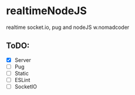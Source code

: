 # realtimeNodeJS
realtime socket.io, pug and nodeJS w.nomadcoder

## ToDO:
- [x] Server
- [ ] Pug
- [ ] Static
- [ ] ESLint
- [ ] SocketIO